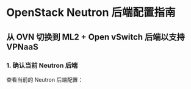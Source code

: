 # OpenStack Neutron 后端配置指南

## 从 OVN 切换到 ML2 + Open vSwitch 后端以支持 VPNaaS

### 1. 确认当前 Neutron 后端
查看当前的 Neutron 后端配置：